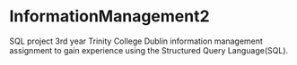 # InformationManagement2
SQL project
3rd year Trinity College Dublin information management assignment to gain experience using the Structured Query Language(SQL).
